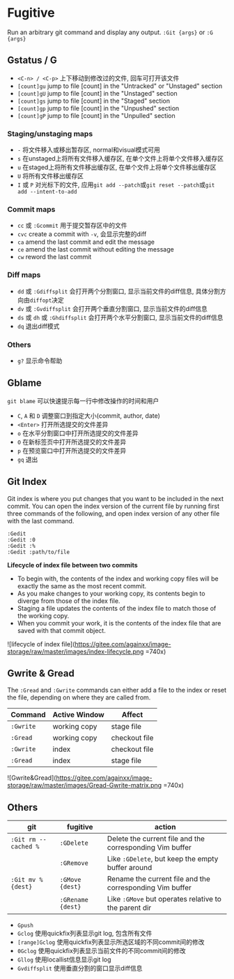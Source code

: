 # Fugitive

Run an arbitrary git command and display any output. `:Git {args}` or `:G {args}`

## Gstatus / G
* `<C-n> / <C-p>` 上下移动到修改过的文件, 回车可打开该文件
* `[count]gu` jump to file [count] in the "Untracked" or "Unstaged" section
* `[count]gU` jump to file [count] in the "Unstaged" section
* `[count]gs` jump to file [count] in the "Staged" section
* `[count]gp` jump to file [count] in the "Unpushed" section
* `[count]gP` jump to file [count] in the "Unpulled" section

### Staging/unstaging maps
* `-` 将文件移入或移出暂存区, normal和visual模式可用
* `s` 在unstaged上将所有文件移入缓存区, 在单个文件上将单个文件移入缓存区
* `u` 在staged上将所有文件移出缓存区, 在单个文件上将单个文件移出缓存区
* `U` 将所有文件移出缓存区
* `I` 或 `P` 对光标下的文件, 应用`git add --patch`或`git reset --patch`或`git add --intent-to-add`

### Commit maps
* `cc` 或 `:Gcommit` 用于提交暂存区中的文件
* `cvc` create a commit with `-v`, 会显示完整的diff
* `ca` amend the last commit and edit the message
* `ce` amend the last commit without editing the message
* `cw` reword the last commit

### Diff maps
* `dd` 或 `:Gdiffsplit` 会打开两个分割窗口, 显示当前文件的diff信息, 具体分割方向由`diffopt`决定
* `dv` 或 `:Gvdiffsplit` 会打开两个垂直分割窗口, 显示当前文件的diff信息
* `ds` 或 `dh` 或 `:Ghdiffsplit` 会打开两个水平分割窗口, 显示当前文件的diff信息
* `dq` 退出diff模式

### Others
* `g?` 显示命令帮助

## Gblame
`git blame` 可以快速提示每一行中修改操作的时间和用户

* `C`, `A` 和 `D` 调整窗口到指定大小(commit, author, date)
* `<Enter>` 打开所选提交的文件差异
* `o` 在水平分割窗口中打开所选提交的文件差异
* `O` 在新标签页中打开所选提交的文件差异
* `p` 在预览窗口中打开所选提交的文件差异
* `gq` 退出

## Git Index
Git index is where you put changes that you want to be included in the next commit.
You can open the index version of the current file by running first three commands of the following,
and open index version of any other file with the last command.
```
:Gedit
:Gedit :0
:Gedit :%
:Gedit :path/to/file
```

**Lifecycle of index file between two commits**
*  To begin with, the contents of the index and working copy files will be exactly the same as the most recent commit.
*  As you make changes to your working copy, its contents begin to diverge from those of the index file.
*  Staging a file updates the contents of the index file to match those of the working copy.
*  When you commit your work, it is the contents of the index file that are saved with that commit object.

![lifecycle of index file](https://gitee.com/againxx/image-storage/raw/master/images/index-lifecycle.png =740x)

## Gwrite & Gread
The `:Gread` and `:Gwrite` commands can either add a file to the index or reset the file, depending on where they are called from.

| Command   | Active Window | Affect        |
|-----------|---------------|---------------|
| `:Gwrite` | working copy  | stage file    |
| `:Gread`  | working copy  | checkout file |
| `:Gwrite` | index         | checkout file |
| `:Gread`  | index         | stage file    |

![Gwrite&Gread](https://gitee.com/againxx/image-storage/raw/master/images/Gread-Gwrite-matrix.png =740x)

## Others
| git                  | fugitive          | action                                                   |
|----------------------|-------------------|----------------------------------------------------------|
| `:Git rm --cached %` | `:GDelete`        | Delete the current file and the corresponding Vim buffer |
|                      | `:GRemove`        | Like `:GDelete`, but keep the empty buffer around        |
| `:Git mv % {dest}`   | `:GMove {dest}`   | Rename the current file and the corresponding Vim buffer |
|                      | `:GRename {dest}` | Like `:GMove` but operates relative to the parent dir    |

* `Gpush`
* `Gclog` 使用quickfix列表显示git log, 包含所有文件
* `[range]Gclog` 使用quickfix列表显示所选区域的不同commit间的修改
* `0Gclog` 使用quickfix列表显示当前文件的不同commit间的修改
* `Gllog` 使用locallist信息显示git log
* `Gvdiffsplit` 使用垂直分割的窗口显示diff信息
